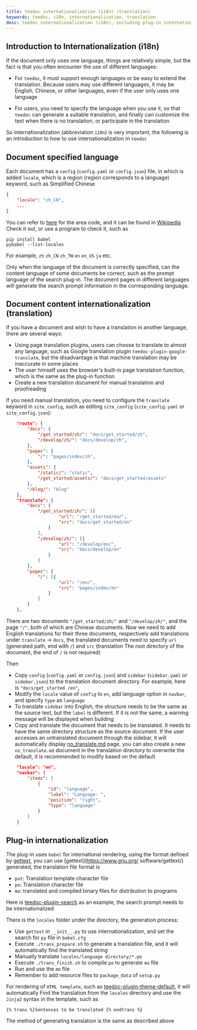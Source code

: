 ```yaml
---
title: teedoc internationalization (i18n) (translation)
keywords: teedoc, i18n, internationalization, translation
desc: teedoc internationalization (i18n), including plug-in internationalization and document internationalization
---
```


## Introduction to Internationalization (i18n)

If the document only uses one language, things are relatively simple, but the fact is that you often encounter the use of different languages:
* For `teedoc`, it must support enough languages ​​or be easy to extend the translation. Because users may use different languages, it may be English, Chinese, or other languages, even if the user only uses one language

* For users, you need to specify the language when you use it, so that `teedoc` can generate a suitable translation, and finally can customize the text when there is no translation, or participate in the translation

So internationalization (abbreviation `i18n`) is very important, the following is an introduction to how to use internationalization in `teedoc`



## Document specified language

Each document has a `config` (`config.yaml` or `config.json`) file, in which is added `locale`, which is a region (region corresponds to a language) keyword, such as Simplified Chinese

```json
{
    "locale": "zh_CN",
    ...
}
```

You can refer to [here](https://www.science.co.il/language/Locale-codes.php) for the area code, and it can be found in [Wikipedia](https://en.wikipedia.org/wiki/Language_localisation) Check it out, or use a program to check it, such as

```shell
pip install babel
pybabel --list-locales
```

For example, `zh` `zh_CN` `zh_TW` `en` `en_US` `ja` etc.

Only when the language of the document is correctly specified, can the content language of some documents be correct, such as the prompt language of the search plug-in. The document pages in different languages ​​will generate the search prompt information in the corresponding language.


## Document content internationalization (translation)

If you have a document and wish to have a translation in another language, there are several ways:

* Using page translation plugins, users can choose to translate to almost any language, such as Google translation plugin `teedoc-plugin-google-translate`, but the disadvantage is that machine translation may be inaccurate in some places
* The user himself uses the browser's built-in page translation function, which is the same as the plug-in function
* Create a new translation document for manual translation and proofreading

If you need manual translation, you need to configure the `translate` keyword in `site_config`, such as editing `site_config` (`site_config.yaml` or `site_config.json`):

```json
    "route": {
        "docs": {
            "/get_started/zh/": "docs/get_started/zh",
            "/develop/zh/": "docs/develop/zh",
        },
        "pages": {
            "/": "pages/index/zh",
        },
        "assets": {
            "/static/": "static",
            "/get_started/assets/": "docs/get_started/assets"
        },
        "/blog/": "blog"
    },
    "translate": {
        "docs": {
            "/get_started/zh/": [{
                    "url": "/get_started/en/",
                    "src": "docs/get_started/en"
                }
            ],
            "/develop/zh/": [{
                    "url": "/develop/en/",
                    "src": "docs/develop/en"
                }
            ]
        },
        "pages": {
            "/": [{
                    "url": "/en/",
                    "src": "pages/index/en"
                }
            ]
        }
    },
```

There are two documents `"/get_started/zh/"` and `"/develop/zh/"`, and the page `"/"`, both of which are Chinese documents.
Now we need to add English translations for their three documents, respectively add translations under `translate` -> `docs`, the translated documents need to specify `url` (generated path, end with `/`) and `src` (translation The root directory of the document, the end of `/` is not required)

Then
* Copy `config` (`config.yaml` or `config.json`) and `sidebar` (`sidebar.yaml` or `sidebar.json`) to the translation document directory. For example, here is `"docs/get_started /en"`,
* Modify the `locale` value of `config` to `en`, add language option in `navbar`, and specify `type` as `language`
* To translate `sidebar` into English, the structure needs to be the same as the source text, but the `label` is different. If it is not the same, a warning message will be displayed when building
* Copy and translate the document that needs to be translated. It needs to have the same directory structure as the source document. If the user accesses an untranslated document through the sidebar, it will automatically display [no_translate.md](https://github.com/teedoc/teedoc/blob/main/teedoc/templates/no_translate.md) page, you can also create a new `no_translate.md` document in the translation directory to overwrite the default, it is recommended to modify based on the default

```json
    "locale": "en",
    "navbar": {
        "items": [
            {
                "id": "language",
                "label": "Language: ",
                "position": "right",
                "type": "language"
            }
        ]
    }
```


## Plug-in internationalization

The plug-in uses `babel` for international rendering, using the format defined by [gettext](https://www.gnu.org/software/gettext/), you can use [gettext](https://www.gnu.org/ software/gettext/) generated, the translation file format is
* `pot`: Translation template character file
* `po`: Translation character file
* `mo`: translated and compiled binary files for distribution to programs

Here is [teedoc-plugin-search](https://github.com/teedoc/teedoc/tree/main/plugins/teedoc-plugin-search/teedoc_plugin_search) as an example, the search prompt needs to be internationalized

There is the `locales` folder under the directory, the generation process:
* Use `gettext` in `__init__.py` to use internationalization, and set the search for `py` file in `babel.cfg`
* Execute `./trans_prepare.sh` to generate a translation file, and it will automatically find the translated string
* Manually translate `locales/language directory/*.po`
* Execute `./trans_finish.sh` to compile `po` to generate `mo` file
* Run and use the `mo` file
* Remember to add resource files to `package_data` of `setup.py`


For rendering of `HTML template`, such as [teedoc-plugin-theme-default](https://github.com/teedoc/teedoc/tree/main/plugins/teedoc-plugin-theme-default/teedoc_plugin_theme_default), it will automatically Find the translation from the `locales` directory and use the `Jinja2` syntax in the template, such as

```jinja2
{% trans %}Sentences to be translated {% endtrans %}
```

The method of generating translation is the same as described above
